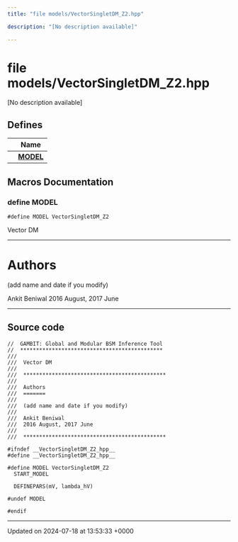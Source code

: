 ```yaml
---
title: "file models/VectorSingletDM_Z2.hpp"

description: "[No description available]"

---
```


# file models/VectorSingletDM_Z2.hpp

[No description available]

## Defines

|                | Name           |
| -------------- | -------------- |
|  | **[MODEL](/documentation/code/files/vectorsingletdm__z2_8hpp/#define-model)**  |




## Macros Documentation

### define MODEL

```
#define MODEL VectorSingletDM_Z2
```


Vector DM



------------------


# Authors

(add name and date if you modify)

Ankit Beniwal 2016 August, 2017 June



------------------


## Source code

```
//  GAMBIT: Global and Modular BSM Inference Tool
//  *********************************************
///
///  Vector DM
///
///  *********************************************
///
///  Authors
///  =======
///
///  (add name and date if you modify)
///
///  Ankit Beniwal
///  2016 August, 2017 June
///
///  *********************************************

#ifndef __VectorSingletDM_Z2_hpp__
#define __VectorSingletDM_Z2_hpp__

#define MODEL VectorSingletDM_Z2
  START_MODEL

  DEFINEPARS(mV, lambda_hV)

#undef MODEL

#endif
```


-------------------------------

Updated on 2024-07-18 at 13:53:33 +0000
